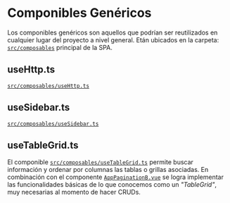 # Componibles Genéricos

Los componibles genéricos son aquellos que podrían ser reutilizados en cualquier lugar del proyecto a nivel general. Etán ubicados en la carpeta: [`src/composables`](https://github.com/CaribesTIC/laravuel-spa/tree/main/src/composables) principal de la SPA.

## useHttp.ts
[`src/composables/useHttp.ts`](https://github.com/CaribesTIC/laravuel-spa/blob/main/src/composables/useHttp.ts)

## useSidebar.ts
[`src/composables/useSidebar.ts`](https://github.com/CaribesTIC/laravuel-spa/blob/main/src/composables/useSidebar.ts)

## useTableGrid.ts 
El componible [`src/composables/useTableGrid.ts`](https://github.com/CaribesTIC/laravuel-spa/blob/main/src/composables/useTableGrid.ts) permite buscar información y ordenar por columnas las tablas o grillas asociadas. En combinación con el componente [`AppPaginationB.vue`](../vue/generic-components.html#apppaginationb-vue) se logra implementar las funcionalidades básicas de lo que conocemos como un _"TableGrid"_, muy necesarias al momento de hacer CRUDs.


